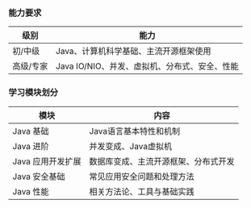 ### 能力要求
|级别 | 能力
|---|---
|初/中级 | Java、计算机科学基础、主流开源框架使用
|高级/专家 | Java IO/NIO、并发、虚拟机、分布式、安全、性能

### 学习模块划分
|模块 | 内容
|---|---
|Java 基础 | Java语言基本特性和机制
|Java 进阶 | 并发变成、Java虚拟机
|Java 应用开发扩展 |  数据库变成、主流开源框架、分布式开发
|Java 安全基础 | 常见应用安全问题和处理方法
|Java 性能 | 相关方法论、工具与基础实践







